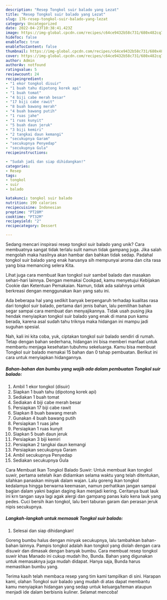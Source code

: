 ```yaml
---
description: "Resep Tongkol suir balado yang Lezat"
title: "Resep Tongkol suir balado yang Lezat"
slug: 176-resep-tongkol-suir-balado-yang-lezat
category: Uncategorized
date: 2022-04-23T10:38:41.423Z
image: https://img-global.cpcdn.com/recipes/c64ce9432b58c731/680x482cq70/tongkol-suir-balado-foto-resep-utama.jpg
hideToc: false
enableToc: true
enableTocContent: false
thumbnail: https://img-global.cpcdn.com/recipes/c64ce9432b58c731/680x482cq70/tongkol-suir-balado-foto-resep-utama.jpg
cover: https://img-global.cpcdn.com/recipes/c64ce9432b58c731/680x482cq70/tongkol-suir-balado-foto-resep-utama.jpg
author: Admin
authorAv: notfound
ratingvalue: 5
reviewcount: 24
recipeingredient:
- "1 ekor tongkol disuir"
- "1 buah tahu dipotong korek api"
- "1 buah tomat"
- "4 biji cabe merah besar"
- "17 biji cabe rawit"
- "8 buah bawang merah"
- "4 buah bawang putih"
- "1 ruas jahe"
- "1 ruas kunyit"
- "5 buah daun jeruk"
- "3 biji kemiri"
- "2 tangkai daun kemangi"
- "secukupnya Garam"
- "secukupnya Penyedap"
- "secukupnya Gula"
recipeinstructions:

- "Sudah jadi dan siap dihidangkan!"
categories:
- Resep
tags:
- tongkol
- suir
- balado

katakunci: tongkol suir balado 
nutrition: 199 calories
recipecuisine: Indonesian
preptime: "PT28M"
cooktime: "PT32M"
recipeyield: "2"
recipecategory: Dessert

---
```





Sedang mencari inspirasi resep tongkol suir balado yang unik? Cara membuatnya sangat tidak terlalu sulit namun tidak gampang juga. Jika salah mengolah maka hasilnya akan hambar dan bahkan tidak sedap. Padahal tongkol suir balado yang enak harusnya sih mempunyai aroma dan cita rasa yang bisa memancing selera Kita.





Lihat juga cara membuat Ikan tongkol suir sambel balado dan masakan sehari-hari lainnya. Dengan memakai Cookpad, kamu menyetujui Kebijakan Cookie dan Ketentuan Pemakaian. Namun, tidak ada salahnya untuk berkreasi dengan menggunakan ikan yang satu ini.

Ada beberapa hal yang sedikit banyak berpengaruh terhadap kualitas rasa dari tongkol suir balado, pertama dari jenis bahan, lalu pemilihan bahan segar sampai cara membuat dan menyajikannya. Tidak usah pusing jika hendak menyiapkan tongkol suir balado yang enak di mana pun kamu berada, karena asal sudah tahu triknya maka hidangan ini mampu jadi suguhan spesial.






Nah, kali ini kita coba, yuk, ciptakan tongkol suir balado sendiri di rumah. Tetap dengan bahan sederhana, hidangan ini bisa memberi manfaat untuk membantu menjaga kesehatan tubuhmu sekeluarga. Kamu bisa membuat Tongkol suir balado memakai 15 bahan dan 0 tahap pembuatan. Berikut ini cara untuk menyiapkan hidangannya.

<!--inarticleads1-->

##### Bahan-bahan dan bumbu yang wajib ada dalam pembuatan Tongkol suir balado:

1. Ambil 1 ekor tongkol (disuir)
1. Siapkan 1 buah tahu (dipotong korek api)
1. Sediakan 1 buah tomat
1. Sediakan 4 biji cabe merah besar
1. Persiapkan 17 biji cabe rawit
1. Siapkan 8 buah bawang merah
1. Gunakan 4 buah bawang putih
1. Persiapkan 1 ruas jahe
1. Persiapkan 1 ruas kunyit
1. Siapkan 5 buah daun jeruk
1. Persiapkan 3 biji kemiri
1. Persiapkan 2 tangkai daun kemangi
1. Persiapkan secukupnya Garam
1. Ambil secukupnya Penyedap
1. Sediakan secukupnya Gula


Cara Membuat Ikan Tongkol Balado Suwir: Untuk membuat ikan tongkol suwir, pertama setelah ikan didiamkan selama waktu yang telah ditentukan, silahkan panaskan minyak dalam wajan. Lalu goreng ikan tongkol kedalamya hingga berwarna keemasan, namun perhatikan jangan sampai bagian dalam yakni bagian daging ikan menjadi kering. Ceritanya buat lauk ini krn tangan saya lagi agak alergi dan gampang panas kalo kena lauk yang pedes. Cuci bersih ikan tongkol, lalu beri taburan garam dan perasan jeruk nipis secukupnya. 

<!--inarticleads2-->

##### Langkah-langkah untuk memasak Tongkol suir balado:


1. Selesai dan siap dihidangkan!

Goreng bumbu halus dengan minyak secukupnya, lalu tambahkan bahan-bahan lainnya. Pampis tongkol adalah ikan tongkol yang diolah dengan cara disuwir dan dimasak dengan banyak bumbu. Cara membuat resep tongkol suwir khas Manado ini cukup mudah lho, Bunda. Bahan yang digunakan untuk memasaknya juga mudah didapat. Hanya saja, Bunda harus memastikan bumbu yang. 

Terima kasih telah membaca resep yang tim kami tampilkan di sini. Harapan kami, olahan Tongkol suir balado yang mudah di atas dapat membantu kamu menyiapkan hidangan yang sedap untuk keluarga/teman ataupun menjadi ide dalam berbisnis kuliner. Selamat mencoba!
